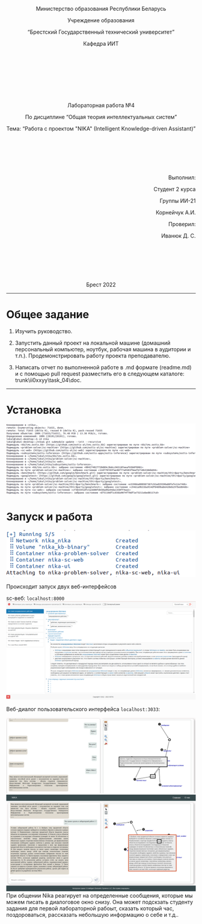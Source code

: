 <p align="center"> Министерство образования Республики Беларусь</p>
<p align="center">Учреждение образования</p>
<p align="center">“Брестский Государственный технический университет”</p>
<p align="center">Кафедра ИИТ</p>
<br><br><br><br><br><br><br>
<p align="center">Лабораторная работа №4</p>
<p align="center">По дисциплине “Общая теория интеллектуальных систем”</p>
<p align="center">Тема: “Работа с проектом "NIKA" (Intelligent Knowledge-driven Assistant)”</p>
<br><br><br><br><br>
<p align="right">Выполнил:</p>
<p align="right">Студент 2 курса</p>
<p align="right">Группы ИИ-21</p>
<p align="right">Корнейчук А.И.</p>
<p align="right">Проверил:</p>
<p align="right">Иванюк Д. С.</p>
<br><br><br><br><br>
<p align="center">Брест 2022</p>

---

# Общее задание #
1. Изучить руководство.

2. Запустить данный проект на локальной машине (домашний персональный компьютер, ноутбук, рабочая машина в аудитории и т.п.). Продемонстрировать работу проекта преподавателю.

3. Написать отчет по выполненной работе в .md формате (readme.md) и с помощью pull request разместить его в следующем каталоге: trunk\ii0xxyy\task_04\doc.


---

# Установка #
![Вывод:](1.png)


# Запуск и работа #
![Вывод:](2.png)

Происходит запуск двух веб-интерфейсов 

sc-веб: ```localhost:8000```
![Вывод:](5.png)

Веб-диалог пользовательского интерфейса ```localhost:3033```: 

![Вывод:](3.png)
![Вывод:](4.png)
При общении Nika реагирует на определенные сообщения, которые мы можем писать в диалоговое окно снизу. Она может подскзать студенту задания для первой лабораторной рабоыт, сказать который час, поздороваться, рассказать небольшую информацию о себе и т.д..